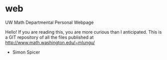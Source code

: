 web
===

UW Math Departmental Personal Webpage

Hello! If you are reading this, you are more curious than I anticipated. This is a GIT repository of all the files published at
http://www.math.washington.edu/~mlungu/

- Simon Spicer
